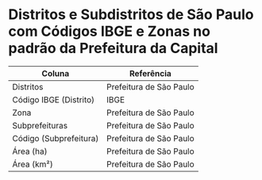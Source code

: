 # Distritos e Subdistritos de São Paulo com Códigos IBGE e Zonas no padrão da Prefeitura da Capital 



| Coluna | Referência |
| --------- | ----------- | 
| Distritos |	Prefeitura de São Paulo |
| Código IBGE (Distrito) |	IBGE |
| Zona	| Prefeitura de São Paulo |
| Subprefeituras |	Prefeitura de São Paulo |
| Código (Subprefeitura) |	Prefeitura de São Paulo |
| Área (ha)	| Prefeitura de São Paulo |
| Área (km²) | Prefeitura de São Paulo |

